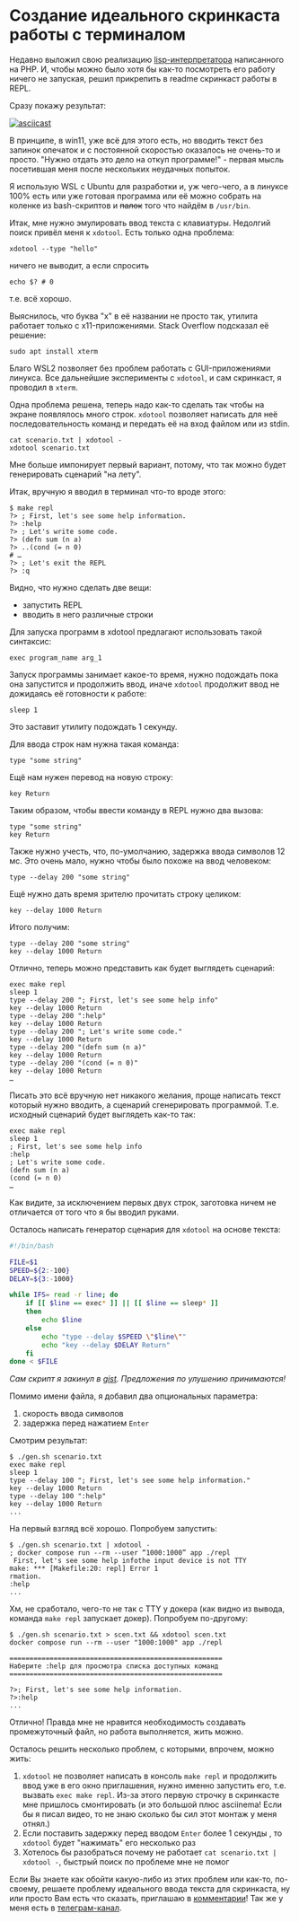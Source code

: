 # Создание идеального скринкаста работы с терминалом

Недавно выложил свою реализацию [lisp-интерпретатора](<https://github.com/4irik/lisphp>) 
написанного на PHP. И, чтобы можно было хотя
бы как-то посмотреть его работу ничего не запуская, решил прикрепить в readme
скринкаст работы в REPL.

Сразу покажу результат:

[![asciicast](https://asciinema.org/a/Tgr77lcJ13cXYGOuaDB3lyrOK.svg)](<https://asciinema.org/a/Tgr77lcJ13cXYGOuaDB3lyrOK>)

В принципе, в win11, уже всё для этого есть, но вводить текст без запинок
опечаток и с постоянной скоростью оказалось не очень-то и просто. "Нужно отдать
это дело на откуп программе!" - первая мысль посетившая меня после нескольких
 неудачных попыток.

Я использую WSL c Ubuntu для разработки и, уж чего-чего, а в линуксе 100% есть
или уже готовая программа или её можно собрать на коленке из bash-скриптов и
~~палок~~ того что найдём в `/usr/bin`.

Итак, мне нужно эмулировать ввод текста с клавиатуры. Недолгий поиск привёл меня
к `xdotool`. Есть только одна проблема:

```shell
xdotool --type "hello"
```

ничего не выводит, а если спросить

```shell
echo $? # 0
```

т.е. всё хорошо.

Выяснилось, что буква "x" в её названии не просто так, утилита работает только с
x11-приложениями. Stack Overflow подсказал её решение:

```shell
sudo apt install xterm
```

Благо WSL2 позволяет без проблем работать с GUI-приложениями линукса.  Все
дальнейшие эксперименты с `xdotool`, и сам скринкаст, я проводил в `xterm`.

Одна проблема решена, теперь надо как-то сделать так чтобы на экране появлялось
много строк. `xdotool` позволяет написать для неё последовательность команд и
передать её на вход файлом или из stdin.

```shell
cat scenario.txt | xdotool -
xdotool scenario.txt
```

Мне больше импонирует первый вариант, потому, что так можно будет генерировать
сценарий "на лету".

Итак, вручную я вводил в терминал что-то вроде этого:

```shell
$ make repl
?> ; First, let's see some help information.
?> :help
?> ; Let's write some code.
?> (defn sum (n a)
?> ..(cond (= n 0)
# …
?> ; Let's exit the REPL
?> :q
```

Видно, что нужно сделать две вещи:

- запустить REPL
- вводить в него различные строки

Для запуска программ в xdotool предлагают использовать такой синтаксис:

```text
exec program_name arg_1 
```

Запуск программы занимает какое-то время, нужно подождать пока она запустится и
продолжить ввод, иначе `xdotool` продолжит ввод не дожидаясь её готовности к
работе:

```text
sleep 1
```

Это заставит утилиту подождать 1 секунду.

Для ввода строк нам нужна такая команда:

```text
type "some string"
```

Ещё нам нужен перевод на новую строку:

```text
key Return
```

Таким образом, чтобы ввести команду в REPL нужно два вызова:

```text
type "some string"
key Return
```

Также нужно учесть, что, по-умолчанию, задержка ввода символов 12 мс. Это очень
мало, нужно чтобы было похоже на ввод человеком:

```text
type --delay 200 "some string"
```

Ещё нужно дать время зрителю прочитать строку целиком:

```text
key --delay 1000 Return
```

Итого получим:

```text
type --delay 200 "some string"
key --delay 1000 Return
```

Отлично, теперь можно представить как будет выглядеть сценарий:

```text
exec make repl
sleep 1
type --delay 200 "; First, let's see some help info"
key --delay 1000 Return
type --delay 200 ":help"
key --delay 1000 Return
type --delay 200 "; Let's write some code."
key --delay 1000 Return
type --delay 200 "(defn sum (n a)"
key --delay 1000 Return
type --delay 200 "(cond (= n 0)"
key --delay 1000 Return
…
```

Писать это всё вручную нет никакого желания, проще написать текст который нужно
вводить, а сценарий сгенерировать программой. Т.е. исходный сценарий будет
выглядеть как-то так:

```text
exec make repl
sleep 1
; First, let's see some help info
:help
; Let's write some code.
(defn sum (n a)
(cond (= n 0)
…
```

Как видите, за исключением первых двух строк, заготовка ничем не отличается от
того что я бы вводил руками.

Осталось написать генератор сценария для `xdotool` на основе текста:

```bash
#!/bin/bash

FILE=$1
SPEED=${2:-100}
DELAY=${3:-1000}

while IFS= read -r line; do
    if [[ $line == exec* ]] || [[ $line == sleep* ]]
    then
        echo $line
    else
        echo "type --delay $SPEED \"$line\""
        echo "key --delay $DELAY Return"
    fi
done < $FILE
```

*Сам скрипт я закинул в [gist](<https://gist.github.com/4irik/522ded4ac9b3a1f805087cd1ca9722ee>).
Предложения по улушению принимаются!*

Помимо имени файла, я добавил два опциональных параметра:

1. скорость ввода символов
1. задержка перед нажатием `Enter`

Смотрим результат:

```shell
$ ./gen.sh scenario.txt
exec make repl
sleep 1
type --delay 100 "; First, let's see some help information."
key --delay 1000 Return
type --delay 100 ":help"
key --delay 1000 Return
...
```

На первый взгляд всё хорошо. Попробуем запустить:

```shell
$ ./gen.sh scenario.txt | xdotool -
; docker compose run --rm --user “1000:1000” app ./repl
 First, let's see some help infothe input device is not TTY
make: *** [Makefile:20: repl] Error 1
rmation.
:help
...
```

Хм, не сработало, чего-то не так с TTY у докера (как видно из вывода, команда
`make repl` запускает докер). Попробуем по-другому:

```shell
$ ./gen.sh scenario.txt > scen.txt && xdotool scen.txt
docker compose run --rm --user "1000:1000" app ./repl

=====================================================
Наберите :help для просмотра списка доступных команд
=====================================================

?>; First, let's see some help information.
?>:help
...
```

Отлично! Правда мне не нравится необходимость создавать промежуточный файл, но
работа выполняется, жить можно.

Осталось решить несколько проблем, с которыми, впрочем, можно жить:

1. `xdotool` не позволяет написать в консоль `make repl` и продолжить ввод уже
в его окно приглашения, нужно именно запустить его, т.е. вызвать
`exec make repl`. Из-за этого первую строчку в скринкасте мне пришлось
смонтировать (и это большой плюс asciinema! Если бы я писал видео, то не знаю
сколько бы сил этот монтаж у меня отнял.)
1. Если поставить задержку перед вводом `Enter` более 1 секунды , то  `xdotool`
будет "нажимать" его несколько раз
1. Хотелось бы разобраться почему не работает `cat scenario.txt | xdotool -`,
быстрый поиск по проблеме мне не помог

Если Вы знаете как обойти какую-либо из этих проблем или как-то, по-своему, решаете проблему идеального ввода текста для скринкаста, ну или просто Вам есть что сказать, приглашаю в [комментарии](https://github.com/4irik/log/issues/1)! Так же у меня есть в [телеграм-канал](https://t.me/stdi0_h/29).